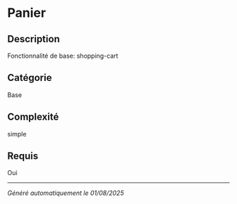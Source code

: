 # Panier

## Description
Fonctionnalité de base: shopping-cart

## Catégorie
Base

## Complexité
simple

## Requis
Oui

---
*Généré automatiquement le 01/08/2025*
